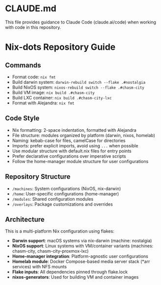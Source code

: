 # CLAUDE.md

This file provides guidance to Claude Code (claude.ai/code) when working with code in this repository.

# Nix-dots Repository Guide

## Commands
- Format code: `nix fmt`
- Build darwin system: `darwin-rebuild switch --flake .#nostalgia`
- Build NixOS system: `nixos-rebuild switch --flake .#chasm-city`
- Build VM image: `nix build .#chasm-city`
- Build LXC container: `nix build .#chasm-city-lxc`
- Format with Alejandra: `nix fmt`

## Code Style
- Nix formatting: 2-space indentation, formatted with Alejandra
- File structure: modules organized by platform (darwin, nixos, homelab)
- Naming: kebab-case for files, camelCase for directories
- Imports: prefer explicit imports, avoid using `...` when possible
- Use modular structure with default.nix files for entry points
- Prefer declarative configurations over imperative scripts
- Follow the home-manager module structure for user configurations

## Repository Structure
- `/machines`: System configurations (NixOS, nix-darwin)
- `/home`: User-specific configurations (home-manager)
- `/modules`: Shared configuration modules
- `/overlays`: Package customizations and overrides

## Architecture
This is a multi-platform Nix configuration using flakes:
- **Darwin support**: macOS systems via nix-darwin (machine: nostalgia)
- **NixOS support**: Linux systems with VM/container variants (machines: chasm-city, chasm-city-proxmox-lxc)
- **Home-manager integration**: Platform-agnostic user configurations
- **Homelab module**: Docker Compose-based media server stack (*arr services) with NFS mounts
- **Flake inputs**: All dependencies pinned through flake.lock
- **nixos-generators**: Used for building VM and container images
